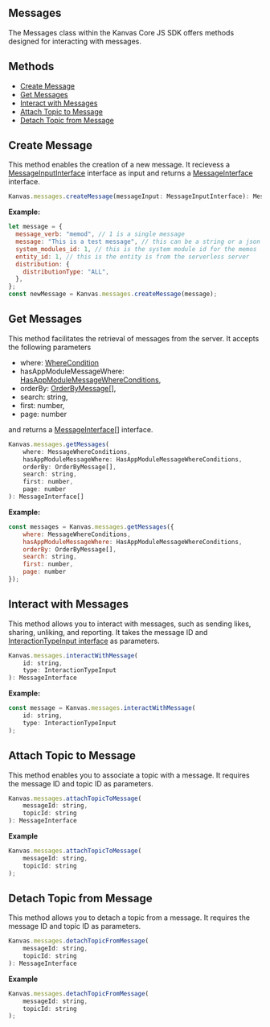 ## Messages
The Messages class within the Kanvas Core JS SDK offers methods designed for interacting with messages.

## Methods
- [Create Message](#create-message)
- [Get Messages](#get-messages)
- [Interact with Messages](#interact-with-messages)
- [Attach Topic to Message](#attach-topic-to-message)
- [Detach Topic from Message](#detach-topic-from-message)


## Create Message

This method enables the creation of a new message. It recievess a [MessageInputInterface](https://github.com/bakaphp/kanvas-core-js/blob/main/src/types/messages.ts#L19) interface as input and returns a [MessageInterface](https://github.com/bakaphp/kanvas-core-js/blob/main/src/types/messages.ts#L2) interface.

```js
Kanvas.messages.createMessage(messageInput: MessageInputInterface): MessageInterface
```

**Example:**

```js
let message = {
  message_verb: "memod", // 1 is a single message
  message: "This is a test message", // this can be a string or a json object encoded as a string
  system_modules_id: 1, // this is the system module id for the memos
  entity_id: 1, // this is the entity is from the serverless server
  distribution: {
    distributionType: "ALL",
  },
};
const newMessage = Kanvas.messages.createMessage(message);
```

## Get Messages

This method facilitates the retrieval of messages from the server. It accepts the following parameters

- where: [WhereCondition](https://github.com/bakaphp/kanvas-core-js/blob/main/src/types/leads.ts#L122)
- hasAppModuleMessageWhere: [HasAppModuleMessageWhereConditions](https://github.com/bakaphp/kanvas-core-js/blob/main/src/types/messages.ts#L42),
- orderBy: [OrderByMessage[]](https://github.com/bakaphp/kanvas-core-js/blob/main/src/types/messages.ts#L48),
- search: string,
- first: number,
- page: number

and returns a [MessageInterface[]](https://github.com/bakaphp/kanvas-core-js/blob/main/src/types/messages.ts#L2) interface.

```js
Kanvas.messages.getMessages(
    where: MessageWhereConditions,
    hasAppModuleMessageWhere: HasAppModuleMessageWhereConditions,
    orderBy: OrderByMessage[],
    search: string,
    first: number,
    page: number
): MessageInterface[]
```

**Example:**

```js
const messages = Kanvas.messages.getMessages({
    where: MessageWhereConditions,
    hasAppModuleMessageWhere: HasAppModuleMessageWhereConditions,
    orderBy: OrderByMessage[],
    search: string,
    first: number,
    page: number
});
```

## Interact with Messages

This method allows you to interact with messages, such as sending likes, sharing, unliking, and reporting. It takes the message ID and [InteractionTypeInput interface](https://github.com/bakaphp/kanvas-core-js/blob/main/src/types/messages.ts#L53) as parameters.

```js
Kanvas.messages.interactWithMessage(
    id: string,
    type: InteractionTypeInput
): MessageInterface
```

**Example:**

```js
const message = Kanvas.messages.interactWithMessage(
    id: string,
    type: InteractionTypeInput
);
```

## Attach Topic to Message

This method enables you to associate a topic with a message. It requires the message ID and topic ID as parameters.

```js
Kanvas.messages.attachTopicToMessage(
    messageId: string,
    topicId: string
): MessageInterface
```

**Example**

```js
Kanvas.messages.attachTopicToMessage(
    messageId: string,
    topicId: string
);
```

## Detach Topic from Message

This method allows you to detach a topic from a message. It requires the message ID and topic ID as parameters.

```js
Kanvas.messages.detachTopicFromMessage(
    messageId: string,
    topicId: string
): MessageInterface
```

**Example**

```js
Kanvas.messages.detachTopicFromMessage(
    messageId: string,
    topicId: string
);
```
